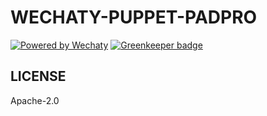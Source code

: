 # WECHATY-PUPPET-PADPRO

[![Powered by Wechaty](https://img.shields.io/badge/Powered%20By-Wechaty-blue.svg)](https://github.com/chatie/wechaty) [![Greenkeeper badge](https://badges.greenkeeper.io/botorange/wechaty-puppet-padpro.svg)](https://greenkeeper.io/)

## LICENSE

Apache-2.0
